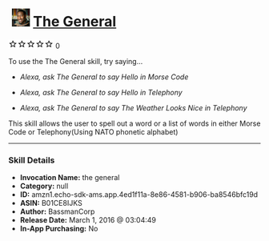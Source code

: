 # &nbsp;<img src="skill_icon" alt="The General icon" width="36"> [The General](http://alexa.amazon.com/#skills/amzn1.echo-sdk-ams.app.4ed1f11a-8e86-4581-b906-ba8546bfc19d)
![0 stars](../../images/ic_star_border_black_18dp_1x.png)![0 stars](../../images/ic_star_border_black_18dp_1x.png)![0 stars](../../images/ic_star_border_black_18dp_1x.png)![0 stars](../../images/ic_star_border_black_18dp_1x.png)![0 stars](../../images/ic_star_border_black_18dp_1x.png) 0

To use the The General skill, try saying...

* *Alexa, ask The General to say Hello in Morse Code*

* *Alexa, ask The General to say Hello in Telephony*

* *Alexa, ask The General to say The Weather Looks Nice in Telephony*

This skill allows the user to spell out a word or a list of words in either Morse Code or Telephony(Using NATO phonetic alphabet)

***

### Skill Details

* **Invocation Name:** the general
* **Category:** null
* **ID:** amzn1.echo-sdk-ams.app.4ed1f11a-8e86-4581-b906-ba8546bfc19d
* **ASIN:** B01CE8IJKS
* **Author:** BassmanCorp
* **Release Date:** March 1, 2016 @ 03:04:49
* **In-App Purchasing:** No
